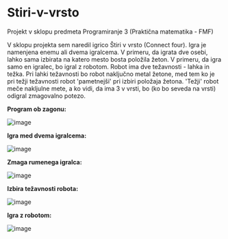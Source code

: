 # Stiri-v-vrsto

Projekt v sklopu predmeta Programiranje 3 (Praktična matematika - FMF)

V sklopu projekta sem naredil igrico Štiri v vrsto (Connect four). Igra je namenjena enemu ali dvema igralcema. V primeru, da igrata dve osebi, lahko sama izbirata na katero mesto bosta položila žeton. V primeru, da igra samo en igralec, bo igral z robotom. Robot ima dve težavnosti - lahka in težka.
Pri lahki težavnosti bo robot naključno metal žetone, med tem ko je pri težji težavnosti robot 'pametnejši' pri izbiri položaja žetona. 'Težji' robot meče nakljulne mete, a ko vidi, da ima 3 v vrsti, bo (ko bo seveda na vrsti) odigral zmagovalno potezo.

**Program ob zagonu:**

![image](https://github.com/Gr3g0rk/Stiri-v-vrsto/assets/81242496/06683a57-0172-4318-9e07-3cf1e4e43c5a)


**Igra med dvema igralcema:**

![image](https://github.com/Gr3g0rk/Stiri-v-vrsto/assets/81242496/3bfc1f80-cfd3-480e-8671-73fa96c5ec22)

**Zmaga rumenega igralca:**

![image](https://github.com/Gr3g0rk/Stiri-v-vrsto/assets/81242496/00230b1b-5638-4958-8353-e37ac83637ab)

**Izbira težavnosti robota:**

![image](https://github.com/Gr3g0rk/Stiri-v-vrsto/assets/81242496/ecb67907-9ad1-447b-a326-695fa26b6e8e)

**Igra z robotom:**

![image](https://github.com/Gr3g0rk/Stiri-v-vrsto/assets/81242496/060252b7-936c-42a7-834a-3371d2e95469)


